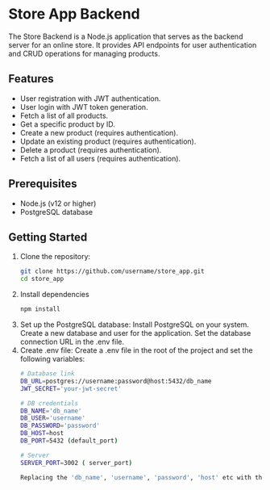 # Store App Backend

The Store Backend is a Node.js application that serves as the backend server for an online store. It provides API endpoints for user authentication and CRUD operations for managing products.

## Features

- User registration with JWT authentication.
- User login with JWT token generation.
- Fetch a list of all products.
- Get a specific product by ID.
- Create a new product (requires authentication).
- Update an existing product (requires authentication).
- Delete a product (requires authentication).
- Fetch a list of all users (requires authentication).

## Prerequisites

- Node.js (v12 or higher)
- PostgreSQL database

## Getting Started

1. Clone the repository:
   ```bash
   git clone https://github.com/username/store_app.git
   cd store_app
2. Install dependencies
    ```bash 
    npm install
3. Set up the PostgreSQL database:
    Install PostgreSQL on your system.
    Create a new database and user for the application.
    Set the database connection URL in the .env file.
4. Create .env file:
    Create a .env file in the root of the project and set the following variables:
    ```bash
    # Database link
    DB_URL=postgres://username:password@host:5432/db_name
    JWT_SECRET='your-jwt-secret'

    # DB credentials
    DB_NAME='db_name'
    DB_USER='username'
    DB_PASSWORD='password'
    DB_HOST=host
    DB_PORT=5432 (default_port)

    # Server 
    SERVER_PORT=3002 ( server_port)

    Replacing the 'db_name', 'username', 'password', 'host' etc with the actual values
